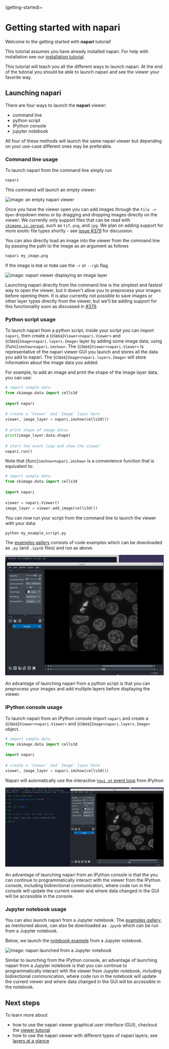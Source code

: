 (getting-started)=
# Getting started with napari

Welcome to the getting started with **napari** tutorial!

This tutorial assumes you have already installed napari.
For help with installation see our [installation tutorial](./installation).

This tutorial will teach you all the different ways to launch napari.
At the end of the tutorial you should be able to launch napari and see the viewer your favorite way.

## Launching napari

There are four ways to launch the **napari** viewer:

- command line
- python script
- IPython console
- jupyter notebook

All four of these methods will launch the same napari viewer
but depending on your use-case different ones may be preferable.

### Command line usage

To launch napari from the command line simply run

```sh
napari
```

This command will launch an empty viewer:

![image: an empty napari viewer](../assets/tutorials/launch_cli_empty.png)

Once you have the viewer open you can add images through the `File -> Open` dropdown menu
or by dragging and dropping images directly on the viewer.
We currently only support files that can be read with [`skimage.io.imread`](https://scikit-image.org/docs/dev/api/skimage.io.html#skimage.io.imread),
such as `tif`, `png`, and `jpg`.
We plan on adding support for more exotic file types shortly - see [issue #379](https://github.com/napari/napari/issues/379) for discussion.

You can also directly load an image into the viewer from the command line by passing the path to the image as an argument as follows

```sh
napari my_image.png
```

If the image is `RGB` or `RGBA` use the `-r` or `--rgb` flag.

![image: napari viewer displaying an image layer](../assets/tutorials/launch_cli_image.png)

Launching napari directly from the command line is the simplest and fastest way to open the viewer,
but it doesn't allow you to preprocess your images before opening them.
It is also currently not possible to save images or other layer types directly from the viewer,
but we'll be adding support for this functionality soon as discussed in [#379](https://github.com/napari/napari/issues/379).

### Python script usage

To launch napari from a python script, inside your script you can import `napari`,
then create a {class}`Viewer<napari.Viewer>` and {class}`Image<napari.layers.Image>`
layer by adding some image data, using {func}`imshow<napari.imshow>`.
The {class}`Viewer<napari.Viewer>` is representative of the napari viewer GUI
you launch and stores all the data you add to napari. The
{class}`Image<napari.layers.Image>` will store information about the image data
you added.

For example, to add an image and print the shape of the image layer data,
you can use:

```python
# import sample data
from skimage.data import cells3d

import napari

# create a `Viewer` and `Image` layer here
viewer, image_layer = napari.imshow(cells3d())

# print shape of image datas
print(image_layer.data.shape)

# start the event loop and show the viewer
napari.run()
```

Note that {func}`imshow<napari.imshow>` is a convenience function that is
equivalent to:

```python
# import sample data
from skimage.data import cells3d

import napari

viewer = napari.Viewer()
image_layer = viewer.add_image(cells3d())
```

You can now run your script from the command line to launch the viewer with your data:

```sh
python my_example_script.py
```

The [examples gallery](../../gallery) consists of code examples which can be
downloaded as `.py` (and `.ipynb` files) and run as above.

![image: napari launched from a python script](../assets/tutorials/launch_script.png)

An advantage of launching napari from a python script
is that you can preprocess your images and add multiple layers before displaying the viewer.

### IPython console usage

To launch napari from an IPython console import `napari` and create a
{class}`Viewer<napari.Viewer>` and {class}`Image<napari.layers.Image>` object.

```python
# import sample data
from skimage.data import cells3d

import napari

# create a `Viewer` and `Image` layer here
viewer, image_layer = napari.imshow(cells3d())
```

Napari will automatically use the interactive [`%gui qt` event
loop](https://ipython.readthedocs.io/en/stable/config/eventloops.html#integrating-with-gui-event-loops)
from IPython

![image: napari launched from ipython](../assets/tutorials/launch_ipython.png)

An advantage of launching napari from an IPython console
is that the you can continue to programmatically interact with the viewer from the IPython console,
including bidirectional communication, where code run in the console will update the current viewer
and where data changed in the GUI will be accessible in the console.

### Jupyter notebook usage

You can also launch napari from a Jupyter notebook. The
[examples gallery](../../gallery), as mentioned above, can also be downloaded as
`.ipynb` which can be run from a Jupyter notebook.

Below, we launch the [notebook example](https://github.com/napari/napari/tree/main/examples/notebook.ipynb) from a Jupyter notebook.

![image: napari launched from a Jupyter notebook](../assets/tutorials/launch_jupyter.png)

Similar to launching from the IPython console,
an advantage of launching napari from a Jupyter notebook
is that you can continue to programmatically interact with the viewer from Jupyter notebook,
including bidirectional communication, where code run in the notebook will update the current viewer
and where data changed in the GUI will be accessible in the notebook.

## Next steps

To learn more about:

* how to use the napari viewer graphical user interface (GUI),
  checkout the [viewer tutorial](./viewer)
* how to use the napari viewer with different types of napari layers, see
  [layers at a glance](../../guides/layers)
